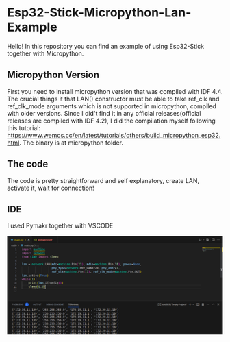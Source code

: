 # Esp32-Stick-Micropython-Lan-Example
Hello!
In this repository you can find an example of using Esp32-Stick together with Micropython.
## Micropython Version
First you need to install micropython version that was compiled with IDF 4.4. The crucial things it that LAN() constructor must be able to take ref_clk and ref_clk_mode arguments 
which is not supported in micropython, compiled with older versions.
Since I did't find it in any official releases(official releases are compiled with IDF 4.2), I did the compilation myself following this tutorial: https://www.wemos.cc/en/latest/tutorials/others/build_micropython_esp32.html.
The binary is at micropython folder. 
## The code
The code is pretty straightforward and self explanatory, create LAN, activate it, wait for connection!
## IDE
I used Pymakr together with VSCODE

![Using Lan with Esp32-Stick](lan.png)